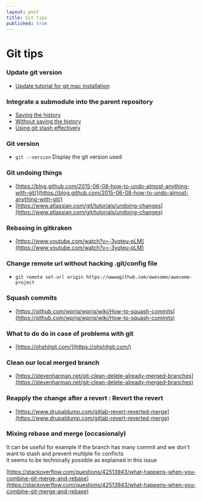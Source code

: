 ```yaml
---
layout: post
title: Git tips
published: true
---
```


# Git tips

### Update  git version

* [Update tutorial for git mac installation](https://coolestguidesontheplanet.com/install-update-latest-version-git-mac-osx-10-9-mavericks/)

### Integrate a submodule into the parent repository

* [Saving the history](http://x3ro.de/2013/09/01/Integrating-a-submodule-into-the-parent-repository.html)
* [Without saving the history](http://stackoverflow.com/questions/1759587/un-submodule-a-git-submodule/1789374#1789374)
* [Using git stash effectively](https://www.atlassian.com/git/tutorials/git-stash#stashing-your-work)

### Git version

* `git --version` Display  the git version used

### Git undoing things

* [https://blog.github.com/2015-06-08-how-to-undo-almost-anything-with-git/](https://blog.github.com/2015-06-08-how-to-undo-almost-anything-with-git/)
* [https://www.atlassian.com/git/tutorials/undoing-changes](https://www.atlassian.com/git/tutorials/undoing-changes)

### Rebasing in gitkraken

* [https://www.youtube.com/watch?v=-3yqteu-pLM](https://www.youtube.com/watch?v=-3yqteu-pLM)

### Change remote url without hacking .git/config file

* `git remote set-url origin https://wwwwgithub.com/awesome/awesome-project`

### Squash commits

* [https://github.com/wprig/wprig/wiki/How-to-squash-commits](https://github.com/wprig/wprig/wiki/How-to-squash-commits)

### What to do do in case of problems with git 

* [https://ohshitgit.com/](https://ohshitgit.com/)

### Clean our local merged branch 

* [https://stevenharman.net/git-clean-delete-already-merged-branches](https://stevenharman.net/git-clean-delete-already-merged-branches)

### Reapply the change after a revert : Revert the revert 

* [https://www.drupaldump.com/gitlab-revert-reverted-merge](https://www.drupaldump.com/gitlab-revert-reverted-merge)

### Mixing rebase and merge \(occasionaly\)

It can be useful for example if the branch has many commit and we don't want to stash and prevent multiple fix conflicts   
it seems to be technically possible as explained in this issue

[https://stackoverflow.com/questions/42513943/what-happens-when-you-combine-git-merge-and-rebase](https://stackoverflow.com/questions/42513943/what-happens-when-you-combine-git-merge-and-rebase)

